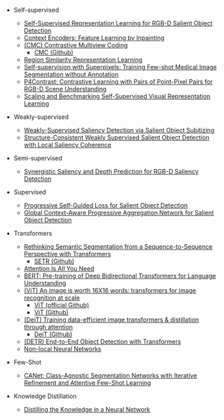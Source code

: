 - Self-supervised
  + [Self-Supervised Representation Learning for RGB-D Salient Object Detection](https://arxiv.org/pdf/2101.12482.pdf)
  + [Context Encoders: Feature Learning by Inpainting](https://arxiv.org/pdf/1604.07379.pdf)
  + [(CMC) Contrastive Multiview Coding](https://arxiv.org/pdf/1906.05849.pdf)
    + [CMC (Github)](https://github.com/HobbitLong/CMC) 
  + [Region Similarity Representation Learning](https://arxiv.org/pdf/2103.12902.pdf)
  + [Self-supervision with Superpixels: Training Few-shot Medical Image Segmentation without Annotation](https://arxiv.org/pdf/2007.09886.pdf)  
  + [P4Contrast: Contrastive Learning with Pairs of Point-Pixel Pairs for RGB-D Scene Understanding](https://arxiv.org/pdf/2012.13089.pdf)
  + [Scaling and Benchmarking Self-Supervised Visual Representation Learning](https://arxiv.org/pdf/1905.01235.pdf)
  


- Weakly-supervised
  + [Weakly-Supervised Saliency Detection via Salient Object Subitizing](https://arxiv.org/pdf/2101.00932.pdf)
  + [Structure-Consistent Weakly Supervised Salient Object Detection with Local Saliency Coherence](https://arxiv.org/pdf/2012.04404.pdf)

- Semi-supervised
  + [Synergistic Saliency and Depth Prediction for RGB-D Saliency Detection](https://arxiv.org/pdf/2007.01711.pdf)

- Supervised
  + [Progressive Self-Guided Loss for Salient Object Detection](https://arxiv.org/pdf/2101.02412.pdf)
  + [Global Context-Aware Progressive Aggregation Network for Salient Object Detection](https://arxiv.org/pdf/2003.00651.pdf)

- Transformers
  + [Rethinking Semantic Segmentation from a Sequence-to-Sequence Perspective with Transformers](https://arxiv.org/pdf/2012.15840.pdf)
    + [SETR (Github)](https://github.com/fudan-zvg/SETR)
  + [Attention Is All You Need](https://arxiv.org/pdf/1706.03762.pdf)
  + [BERT: Pre-training of Deep Bidirectional Transformers for Language Understanding](https://arxiv.org/pdf/1810.04805.pdf)
  + [(ViT) An image is worth 16X16 words: transformers for image recognition at scale](https://arxiv.org/pdf/2010.11929.pdf)
    + [ViT (official Github)](https://github.com/google-research/vision_transformer)
    + [ViT (Github)](https://github.com/lucidrains/vit-pytorch)
  + [(DeiT) Training data-efficient image transformers & distillation through attention](https://arxiv.org/pdf/2012.12877.pdf)
    + [DeiT (Github)](https://github.com/facebookresearch/deit)
  + [(DETR) End-to-End Object Detection with Transformers](https://arxiv.org/pdf/2005.12872.pdf)
  + [Non-local Neural Networks](https://arxiv.org/pdf/1711.07971.pdf)
 
- Few-Shot
  + [CANet: Class-Agnostic Segmentation Networks with Iterative Refinement and Attentive Few-Shot Learning](https://arxiv.org/pdf/1903.02351v1.pdf)

- Knowledge Distillation
  + [Distilling the Knowledge in a Neural Network](https://arxiv.org/pdf/1503.02531.pdf)
